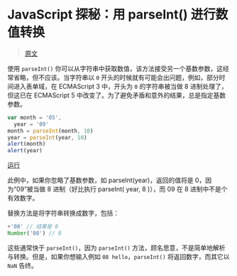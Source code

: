 # JavaScript 探秘：用 parseInt() 进行数值转换

> [原文](https://web.archive.org/web/20210423074859/http://www.nowamagic.net/librarys/veda/detail/1628)

使用 `parseInt()` 你可以从字符串中获取数值，该方法接受另一个基数参数，这经常省略，但不应该。当字符串以 `0` 开头的时候就有可能会出问题，例如，部分时间进入表单域，在 ECMAScript 3 中，开头为 `0` 的字符串被当做 8 进制处理了，但这已在 ECMAScript 5 中改变了。为了避免矛盾和意外的结果，总是指定基数参数。

```js
var month = '05',
  year = '09'
month = parseInt(month, 10)
year = parseInt(year, 10)
alert(month)
alert(year)
```

[运行](https://codepen.io/tofrankie/pen/yLWMRbN)

此例中，如果你忽略了基数参数，如 parseInt(year)，返回的值将是 0，因为“09”被当做 8 进制（好比执行 parseInt( year, 8 )），而 09 在 8 进制中不是个有效数字。

替换方法是将字符串转换成数字，包括：

```js
+'08' // 结果是 8
Number('08') // 8
```

这些通常快于 `parseInt()`，因为 `parseInt()` 方法，顾名思意，不是简单地解析与转换。但是，如果你想输入例如 `08 hello`，`parseInt()` 将返回数字，而其它以 `NaN` 告终。
